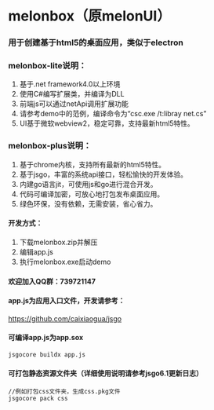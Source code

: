 # melonbox（原melonUI）

### 用于创建基于html5的桌面应用，类似于electron

### melonbox-lite说明：
1. 基于.net framework4.0以上环境
2. 使用C#编写扩展类，并编译为DLL
3. 前端js可以通过netApi调用扩展功能
4. 请参考demo中的范例，编译命令为“csc.exe /t:libray net.cs”
5. UI基于微软webview2，稳定可靠，支持最新html5特性。

### melonbox-plus说明：
1. 基于chrome内核，支持所有最新的html5特性。
2. 基于jsgo，丰富的系统api接口，轻松愉快的开发体验。
3. 内建go语言jit，可使用js和go进行混合开发。
4. 代码可编译加密，可放心地打包发布桌面应用。
5. 绿色环保，没有依赖，无需安装，省心省力。

#### 开发方式：
1. 下载melonbox.zip并解压
2. 编辑app.js
3. 执行melonbox.exe启动demo

#### 欢迎加入QQ群：739721147

#### app.js为应用入口文件，开发请参考：
https://github.com/caixiaogua/jsgo

#### 可编译app.js为app.sox
```
jsgocore buildx app.js
```
#### 可打包静态资源文件夹（详细使用说明请参考jsgo6.1更新日志）
```
//例如打包css文件夹，生成css.pkg文件
jsgocore pack css
```
